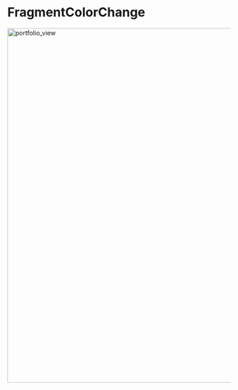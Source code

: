 # FragmentColorChange

<img width="800" alt="portfolio_view" src="https://i.imgur.com/sriRhM5.png">
